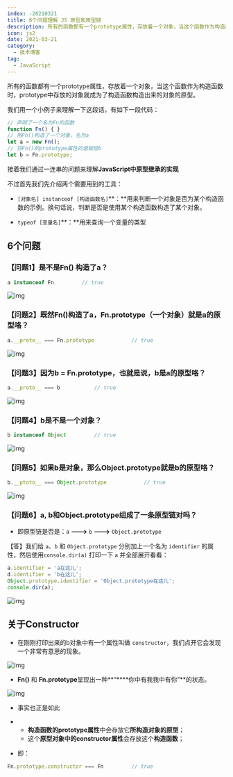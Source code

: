 ```yaml
---
index: -20210321
title: 6个问题理解 JS 原型和原型链
description: 所有的函数都有一个prototype属性，存放着一个对象，当这个函数作为构造函数时，prototype中存放的对象就成为了构造函数构造出来的对象的原型。
icon: js2
date: 2021-03-21
category:
  - 技术博客
tag:
  - JavaScript
---
```


所有的函数都有一个prototype属性，存放着一个对象，当这个函数作为构造函数时，prototype中存放的对象就成为了构造函数构造出来的对象的原型。

我们用一个小例子来理解一下这段话，有如下一段代码：

```javascript
// 声明了一个名为Fn的函数
function Fn() { }
// 用Fn()构造了一个对象，名为a
let a = new Fn();
// 将Fn()的prototype属性的值赋给b
let b = Fn.prototype;
```

接着我们通过一连串的问题来理解**JavaScript中原型继承的实现**

不过首先我们先介绍两个需要用到的工具：

- `[对象名] instanceof [构造函数名]`**：**用来判断一个对象是否为某个构造函数的示例。换句话说，判断是否是使用某个构造函数构造了某个对象。

- `typeof [变量名]`**：**用来查询一个变量的类型

## 6个问题

### 【问题1】是不是Fn() 构造了a？

```javascript
a instanceof Fn			// true
```

![img](https://zhuye-1308301598.file.myqcloud.com/markdown/1589267280923-e8e5a19b-df0f-431e-bfd0-085775cab898.png)



### 【问题2】既然Fn()构造了a，Fn.prototype（一个对象）就是a的原型咯？

```javascript
a.__proto__ === Fn.prototype			// true
```

![img](https://zhuye-1308301598.file.myqcloud.com/markdown/1589267421636-a89f2e32-d3b2-4627-968b-aea653bb1887.png)



### 【问题3】因为b = Fn.prototype，也就是说，b是a的原型咯？

```javascript
a.__proto__ === b			// true
```

![img](https://zhuye-1308301598.file.myqcloud.com/markdown/1589267558294-755170e5-2c4f-4e39-8819-e2a6050b2b09.png) 



### 【问题4】b是不是一个对象？

```javascript
b instanceof Object			// true
```

![img](https://zhuye-1308301598.file.myqcloud.com/markdown/1589267688074-3f546ac4-2a86-46f4-abcb-33dc9b443f76.png) 



### 【问题5】如果b是对象，那么Object.prototype就是b的原型咯？

```javascript
b.__ptoto__ === Object.prototype			// true
```

![img](https://zhuye-1308301598.file.myqcloud.com/markdown/1589268050707-9dacf964-5573-409c-8213-3126b0d77438.png) 



### 【问题6】a, b和Object.prototype组成了一条原型链对吗？

- 即原型链是否是：`a` **--->** `b` **--->** `Object.prototype`

【答】我们给 `a`、`b` 和 `Object.prototype` 分别加上一个名为 `identifier` 的属性，然后使用`console.dir(a)` 打印一下 `a` 并全部展开看看：

```javascript
a.identifier = 'a在这儿';
d.identifier = 'b在这儿';
Object.prototype.identifier = 'Object.prototype在这儿';
console.dir(a);
```

![img](https://zhuye-1308301598.file.myqcloud.com/markdown/1589269114862-241a11f5-176b-49e2-8b7a-60e98a71e85c.png) 



## 关于Constructor

- 在刚刚打印出来的b对象中有一个属性叫做 `constructor`，我们点开它会发现一个非常有意思的现象。

![img](https://zhuye-1308301598.file.myqcloud.com/markdown/1589270671985-8ce25f82-fcc5-476b-8fcf-7039af5ca76c.png)

- **Fn()** 和 **Fn.prototype**呈现出一种**“****你中有我我中有你”**的状态。

![img](https://zhuye-1308301598.file.myqcloud.com/markdown/1589270336425-cee521c9-8fab-43a0-9888-2e4679e6610e.gif)

- 事实也正是如此

- - **构造函数的prototype属性**中会存放它**所构造对象的原型**；
  - 这个**原型对象中的constructor属性**会存放这个**构造函数**；

- 即：

```javascript
Fn.prototype.constructor === Fn			// true
```